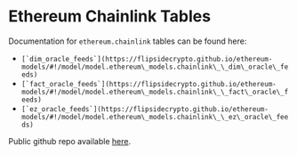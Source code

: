 # Ethereum Chainlink Tables

Documentation for `ethereum.chainlink` tables can be found here:

* ``[`dim_oracle_feeds`](https://flipsidecrypto.github.io/ethereum-models/#!/model/model.ethereum\_models.chainlink\_\_dim\_oracle\_feeds)``
* ``[`fact_oracle_feeds`](https://flipsidecrypto.github.io/ethereum-models/#!/model/model.ethereum\_models.chainlink\_\_fact\_oracle\_feeds)``
* ``[`ez_oracle_feeds`](https://flipsidecrypto.github.io/ethereum-models/#!/model/model.ethereum\_models.chainlink\_\_ez\_oracle\_feeds)``

Public github repo available [here](https://github.com/FlipsideCrypto/ethereum-models/tree/main/models/chainlink).&#x20;
